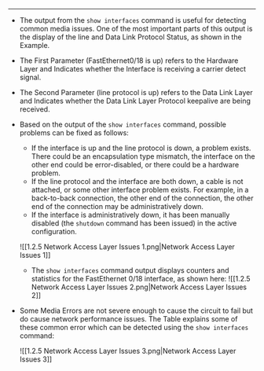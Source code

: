 
--- 
- The output from the `show interfaces` command is useful for detecting common media issues.
  One of the most important parts of this output is the display of the line and Data Link Protocol Status, as shown in the Example.
  
- The First Parameter (FastEthernet0/18 is up) refers to the Hardware Layer and Indicates whether the Interface is receiving a carrier detect signal.
- The Second Parameter (line protocol is up) refers to the Data Link Layer and Indicates whether the Data Link Layer Protocol keepalive are being received.
- Based on the output of the `show interfaces` command, possible problems can be fixed as follows:
	- If the interface is up and the line protocol is down, a problem exists.
	  There could be an encapsulation type mismatch, the interface on the other end could be error-disabled, or there could be a hardware problem.
	- If the line protocol and the interface are both down, a cable is not attached, or some other interface problem exists.
	  For example, in a back-to-back connection, the other end of the connection, the other end of the connection may be administratively down.
	- If the interface is administratively down, it has been manually disabled (the `shutdown` command has been issued) in the active configuration.
	
	![[1.2.5 Network Access Layer Issues 1.png|Network Access Layer Issues 1]]
	- The `show interfaces` command output displays counters and statistics for the FastEthernet 0/18 interface, as shown here:
	![[1.2.5 Network Access Layer Issues 2.png|Network Access Layer Issues 2]]

- Some Media Errors are not severe enough to cause the circuit to fail but do cause network performance issues.
  The Table explains some of these common error which can be detected using the `show interfaces` command:
   
	![[1.2.5 Network Access Layer Issues 3.png|Network Access Layer Issues 3]]
